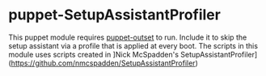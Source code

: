 # puppet-SetupAssistantProfiler

This puppet module requires [puppet-outset](https://github.com/grahamgilbert/puppet-outset) to run. Include it to skip the setup assistant via a profile that is applied at every boot. The scripts in this module uses scripts created in ]Nick McSpadden's SetupAssistantProfiler](https://github.com/nmcspadden/SetupAssistantProfiler)